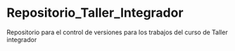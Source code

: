 # Repositorio_Taller_Integrador
Repositorio para el control de versiones para los trabajos del curso de Taller integrador
